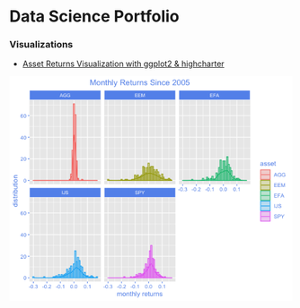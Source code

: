 # Data Science Portfolio

### Visualizations

- [Asset Returns Visualization with ggplot2 & highcharter](https://github.com/Igna43/Visualizing-Asset-Returns/blob/master/AssetReturnsVis.r)

![](https://github.com/Igna43/Portfolio/blob/master/images/assetReturns.png)
